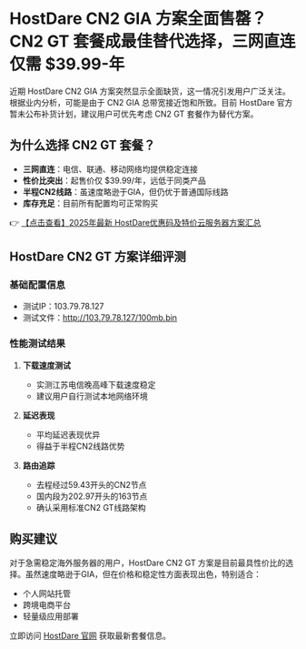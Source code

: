 # HostDare CN2 GIA 方案全面售罄？CN2 GT 套餐成最佳替代选择，三网直连仅需 $39.99-年

近期 HostDare CN2 GIA 方案突然显示全面缺货，这一情况引发用户广泛关注。根据业内分析，可能是由于 CN2 GIA 总带宽接近饱和所致。目前 HostDare 官方暂未公布补货计划，建议用户可优先考虑 CN2 GT 套餐作为替代方案。

## 为什么选择 CN2 GT 套餐？

- **三网直连**：电信、联通、移动网络均提供稳定连接
- **性价比突出**：起售价仅 $39.99/年，远低于同类产品
- **半程CN2线路**：虽速度略逊于GIA，但仍优于普通国际线路
- **库存充足**：目前所有配置均可正常购买

👉 [【点击查看】2025年最新 HostDare优惠码及特价云服务器方案汇总](https://bit.ly/hostdare)

## HostDare CN2 GT 方案详细评测

### 基础配置信息
- 测试IP：103.79.78.127
- 测试文件：http://103.79.78.127/100mb.bin

### 性能测试结果
1. **下载速度测试**
   - 实测江苏电信晚高峰下载速度稳定
   - 建议用户自行测试本地网络环境

2. **延迟表现**
   - 平均延迟表现优异
   - 得益于半程CN2线路优势

3. **路由追踪**
   - 去程经过59.43开头的CN2节点
   - 国内段为202.97开头的163节点
   - 确认采用标准CN2 GT线路架构

## 购买建议

对于急需稳定海外服务器的用户，HostDare CN2 GT 方案是目前最具性价比的选择。虽然速度略逊于GIA，但在价格和稳定性方面表现出色，特别适合：
- 个人网站托管
- 跨境电商平台
- 轻量级应用部署

立即访问 [HostDare 官网](https://bit.ly/hostdare) 获取最新套餐信息。